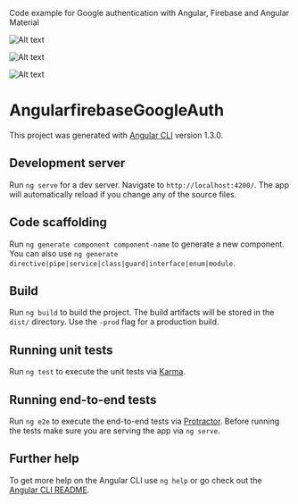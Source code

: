Code example for Google authentication with Angular, Firebase and Angular Material

![Alt text](https://pbs.twimg.com/media/DJDyjYdUEAAPrp2.jpg "Login Component")

![Alt text](https://pbs.twimg.com/media/DJDyjYeUMAAAZdC.jpg "Credentials")

![Alt text](https://pbs.twimg.com/media/DJDyjYfUEAEP-lc.jpg "Dashboard Component")

# AngularfirebaseGoogleAuth

This project was generated with [Angular CLI](https://github.com/angular/angular-cli) version 1.3.0.

## Development server

Run `ng serve` for a dev server. Navigate to `http://localhost:4200/`. The app will automatically reload if you change any of the source files.

## Code scaffolding

Run `ng generate component component-name` to generate a new component. You can also use `ng generate directive|pipe|service|class|guard|interface|enum|module`.

## Build

Run `ng build` to build the project. The build artifacts will be stored in the `dist/` directory. Use the `-prod` flag for a production build.

## Running unit tests

Run `ng test` to execute the unit tests via [Karma](https://karma-runner.github.io).

## Running end-to-end tests

Run `ng e2e` to execute the end-to-end tests via [Protractor](http://www.protractortest.org/).
Before running the tests make sure you are serving the app via `ng serve`.

## Further help

To get more help on the Angular CLI use `ng help` or go check out the [Angular CLI README](https://github.com/angular/angular-cli/blob/master/README.md).
